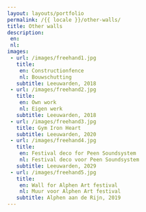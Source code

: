 ```yaml
---
layout: layouts/portfolio
permalink: /{{ locale }}/other-walls/
title: Other walls  
description:
 en: 
 nl: 
images: 
 - url: /images/freehand1.jpg
   title: 
    en: Constructionfence
    nl: Bouwschutting
   subtitle: Leeuwarden, 2018
 - url: /images/freehand2.jpg
   title:
    en: Own work
    nl: Eigen werk
   subtitle: Leeuwarden, 2018
 - url: /images/freehand3.jpg
   title: Gym Iron Heart
   subtitle: Leeuwarden, 2020 
 - url: /images/freehand4.jpg
   title:
    en: Festival deco for Peen Soundsystem
    nl: Festival deco voor Peen Soundsystem
   subtitle: Leeuwarden, 2029
 - url: /images/freehand5.jpg
   title: 
    en: Wall for Alphen Art festival
    nl: Muur voor Alphen Art festival
   subtitle: Alphen aan de Rijn, 2019
---
```

